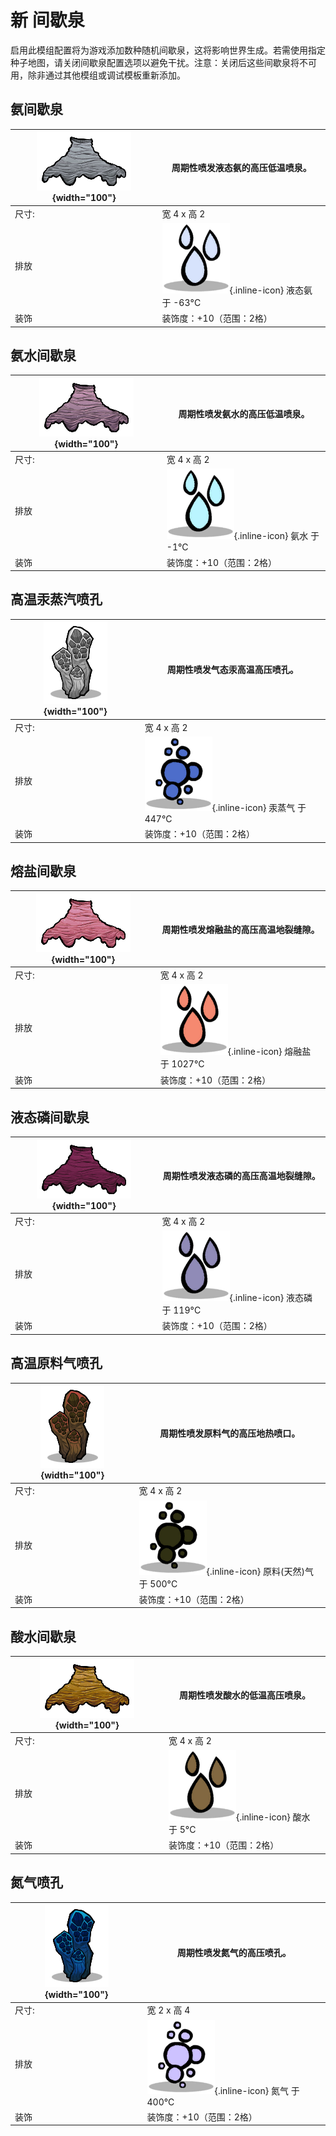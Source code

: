 # 新 间歇泉
启用此模组配置将为游戏添加数种随机间歇泉，这将影响世界生成。若需使用指定种子地图，请关闭间歇泉配置选项以避免干扰。注意：关闭后这些间歇泉将不可用，除非通过其他模组或调试模板重新添加。

## 氨间歇泉
| ![GeyserGeneric_AmmoniaGeyser](/assets/images/geysers/GeyserGeneric_AmmoniaGeyser.png){width="100"} |周期性喷发液态氨的高压低温喷泉。|
|-|-|
|尺寸: | 宽 4 x 高 2|
|排放 |  ![LiquidAmmonia](/assets/images/elements/LiquidAmmonia.png){.inline-icon} 液态氨 于 -63°C|
|装饰|装饰度：+10（范围：2格）|


## 氨水间歇泉
| ![GeyserGeneric_AmmoniumWaterGeyser](/assets/images/geysers/GeyserGeneric_AmmoniumWaterGeyser.png){width="100"} |周期性喷发氨水的高压低温喷泉。|
|-|-|
|尺寸: | 宽 4 x 高 2|
|排放 |  ![AmmoniumWater](/assets/images/elements/AmmoniumWater.png){.inline-icon} 氨水 于 -1°C|
|装饰|装饰度：+10（范围：2格）|


## 高温汞蒸汽喷孔
| ![GeyserGeneric_HotMercuryGasVent](/assets/images/geysers/GeyserGeneric_HotMercuryGasVent.png){width="100"} |周期性喷发气态汞高温高压喷孔。|
|-|-|
|尺寸: | 宽 4 x 高 2|
|排放 |  ![MercuryGas](/assets/images/elements/MercuryGas.png){.inline-icon} 汞蒸气 于 447°C|
|装饰|装饰度：+10（范围：2格）|


## 熔盐间歇泉
| ![GeyserGeneric_MoltenSaltGeyser](/assets/images/geysers/GeyserGeneric_MoltenSaltGeyser.png){width="100"} |周期性喷发熔融盐的高压高温地裂缝隙。|
|-|-|
|尺寸: | 宽 4 x 高 2|
|排放 |  ![MoltenSalt](/assets/images/elements/MoltenSalt.png){.inline-icon} 熔融盐 于 1027°C|
|装饰|装饰度：+10（范围：2格）|


## 液态磷间歇泉
| ![GeyserGeneric_PhosphorusGeyser](/assets/images/geysers/GeyserGeneric_PhosphorusGeyser.png){width="100"} |周期性喷发液态磷的高压高温地裂缝隙。|
|-|-|
|尺寸: | 宽 4 x 高 2|
|排放 |  ![LiquidPhosphorus](/assets/images/elements/LiquidPhosphorus.png){.inline-icon} 液态磷 于 119°C|
|装饰|装饰度：+10（范围：2格）|


## 高温原料气喷孔
| ![GeyserGeneric_RawGasVent](/assets/images/geysers/GeyserGeneric_RawGasVent.png){width="100"} |周期性喷发原料气的高压地热喷口。|
|-|-|
|尺寸: | 宽 4 x 高 2|
|排放 |  ![RawNaturalGas](/assets/images/elements/RawNaturalGas.png){.inline-icon} 原料(天然)气 于 500°C|
|装饰|装饰度：+10（范围：2格）|


## 酸水间歇泉
| ![GeyserGeneric_SourWaterGeyser](/assets/images/geysers/GeyserGeneric_SourWaterGeyser.png){width="100"} |周期性喷发酸水的低温高压喷泉。|
|-|-|
|尺寸: | 宽 4 x 高 2|
|排放 |  ![SourWater](/assets/images/elements/SourWater.png){.inline-icon} 酸水 于 5°C|
|装饰|装饰度：+10（范围：2格）|


## 氮气喷孔
| ![GeyserGeneric_NitrogenVent](/assets/images/geysers/GeyserGeneric_NitrogenVent.png){width="100"} |周期性喷发氮气的高压喷孔。|
|-|-|
|尺寸: | 宽 2 x 高 4|
|排放 |  ![NitrogenGas](/assets/images/elements/NitrogenGas.png){.inline-icon} 氮气 于 400°C|
|装饰|装饰度：+10（范围：2格）|

